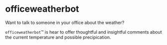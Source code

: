 # officeweatherbot

Want to talk to someone in your office about the weather? 

`officeweatherbot`™ is hear to offer thoughtful and insightful comments about the current temperature and possible precipication.
